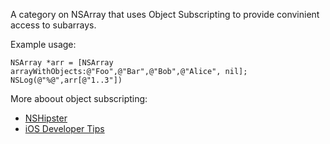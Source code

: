 A category on NSArray that uses Object Subscripting to provide convinient access to subarrays.

Example usage:

    NSArray *arr = [NSArray arrayWithObjects:@"Foo",@"Bar",@"Bob",@"Alice", nil];
    NSLog(@"%@",arr[@"1..3"])

More aboout object subscripting:
- [NSHipster](http://nshipster.com/object-subscripting/)
- [iOS Developer Tips](http://iosdevelopertips.com/objective-c/object-subscripting-in-objective-c.html)
